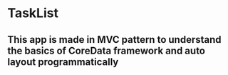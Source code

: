 # TaskList

## This app is made in MVC pattern to understand the basics of CoreData framework and auto layout programmatically
